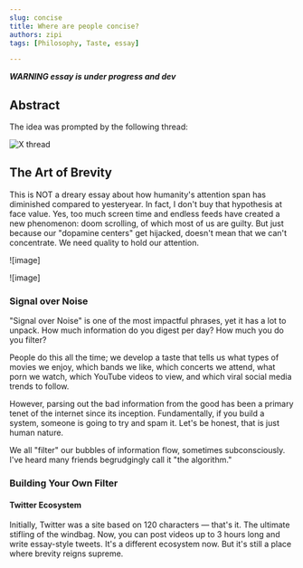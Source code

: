 ```yaml
---
slug: concise
title: Where are people concise?  
authors: zipi
tags: [Philosophy, Taste, essay]

---
```


***WARNING essay is under progress and dev***

## Abstract 

The idea was prompted by the following thread:

![X thread](/img/concise.png)
<!--truncate-->

## The Art of Brevity 

This is NOT a dreary essay about how humanity's attention span has diminished compared to yesteryear. In fact, I don't buy that hypothesis at face value. Yes, too much screen time and endless feeds have created a new phenomenon: doom scrolling, of which most of us are guilty. But just because our "dopamine centers" get hijacked, doesn't mean that we can't concentrate. We need quality to hold our attention.

![image]

![image]

### Signal over Noise

"Signal over Noise" is one of the most impactful phrases, yet it has a lot to unpack. How much information do you digest per day? How much you do you filter?

People do this all the time; we develop a taste that tells us what types of movies we enjoy, which bands we like, which concerts we attend, what porn we watch, which YouTube videos to view, and which viral social media trends to follow.

However, parsing out the bad information from the good has been a primary tenet of the internet since its inception. Fundamentally, if you build a system, someone is going to try and spam it. Let's be honest, that is just human nature.

We all "filter" our bubbles of information flow, sometimes subconsciously. I've heard many friends begrudgingly call it "the algorithm."

### Building Your Own Filter



#### Twitter Ecosystem

Initially, Twitter was a site based on 120 characters — that's it. The ultimate stifling of the windbag. Now, you can post videos up to 3 hours long and write essay-style tweets. It's a different ecosystem now. But it's still a place where brevity reigns supreme.